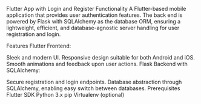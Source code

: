 Flutter App with Login and Register Functionality
A Flutter-based mobile application that provides user authentication features. The back end is powered by Flask with SQLAlchemy as the database ORM, ensuring a lightweight, efficient, and database-agnostic server handling for user registration and login.

Features
Flutter Frontend:

Sleek and modern UI.
Responsive design suitable for both Android and iOS.
Smooth animations and feedback upon user actions.
Flask Backend with SQLAlchemy:

Secure registration and login endpoints.
Database abstraction through SQLAlchemy, enabling easy switch between databases.
Prerequisites
Flutter SDK
Python 3.x
pip
Virtualenv (optional)
